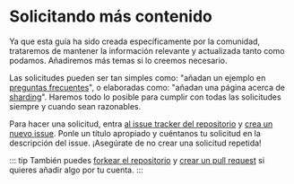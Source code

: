 # Solicitando más contenido

Ya que esta guía ha sido creada específicamente por la comunidad, trataremos de mantener la información relevante y actualizada tanto como podamos. Añadiremos más temas si lo creemos necesario.

Las solicitudes pueden ser tan simples como: "añadan un ejemplo en [preguntas frecuentes](/temas-populares/faq.html)", o elaboradas como: "añadan una página acerca de [sharding](/sharding/getting-started.md)". Haremos todo lo posible para cumplir con todas las solicitudes siempre y cuando sean razonables.

Para hacer una solicitud, entra [al issue tracker del repositorio](https://github.com/Awoocado/guide/issues) y [crea un nuevo issue](https://github.com/Awoocado/guide/issues/new). Ponle un título apropiado y cuéntanos tu solicitud en la descripción del issue. ¡Asegúrate de no crear una solicitud repetida!

::: tip
También puedes [forkear el repositorio](https://github.com/Awoocado/guide) y [crear un pull request](https://github.com/Awoocado/guide/pulls) si quieres añadir algo por tu cuenta.
:::
